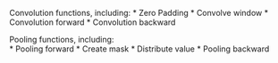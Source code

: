 Convolution functions, including: 
        * Zero Padding 
        * Convolve window 
        * Convolution forward 
        * Convolution backward 
        
Pooling functions, including:  
        * Pooling forward 
        * Create mask 
        * Distribute value 
        * Pooling backward
